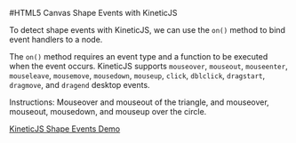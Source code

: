 
#HTML5 Canvas Shape Events with KineticJS

To detect shape events with KineticJS, we can use the `on()` method to bind event handlers to a node.

The `on()` method requires an event type and a function to be executed when the event occurs.
KineticJS supports `mouseover`, `mouseout`, `mouseenter`, `mouseleave`, `mousemove`, `mousedown`, `mouseup`, `click`, `dblclick`, `dragstart`, `dragmove`, and `dragend` desktop events.

Instructions: Mouseover and mouseout of the triangle, and mouseover, mouseout, mousedown, and mouseup over the circle.

<a class="jsbin-embed" href="http://jsbin.com/yaxiwi/1/embed?js,output">KineticJS Shape Events Demo</a><script src="http://static.jsbin.com/js/embed.js"></script>